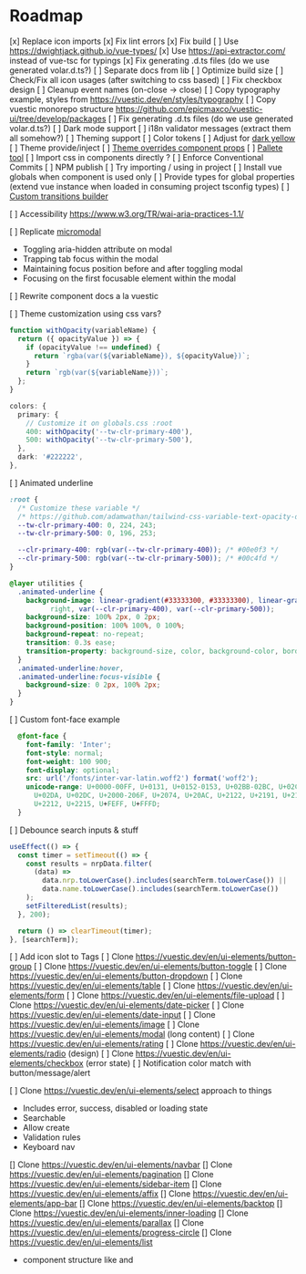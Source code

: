 # Roadmap

[x] Replace icon imports
[x] Fix lint errors
[x] Fix build
[ ] Use https://dwightjack.github.io/vue-types/
[x] Use https://api-extractor.com/ instead of vue-tsc for typings
[x] Fix generating .d.ts files (do we use generated volar.d.ts?)
[ ] Separate docs from lib
[ ] Optimize build size
[ ] Check/Fix all icon usages (after switching to css based)
[ ] Fix checkbox design
[ ] Cleanup event names (on-close -> close)
[ ] Copy typography example, styles from https://vuestic.dev/en/styles/typography
[ ] Copy vuestic monorepo structure https://github.com/epicmaxco/vuestic-ui/tree/develop/packages
[ ] Fix generating .d.ts files (do we use generated volar.d.ts?)
[ ] Dark mode support
[ ] i18n validator messages (extract them all somehow?)
[ ] Theming support
  [ ] Color tokens
  [ ] Adjust for [dark yellow](https://medium.com/@lodestar-design/the-dark-yellow-problem-in-design-system-color-palettes-a0db1eedc99d)
  [ ] Theme provide/inject
  [ ] [Theme overrides component props](https://mui.com/material-ui/customization/theme-components/)
  [ ] [Pallete tool](https://material.io/resources/color/)
[ ] Import css in components directly ?
[ ] Enforce Conventional Commits
[ ] NPM publish
[ ] Try importing / using in project
[ ] Install vue globals when component is used only
[ ] Provide types for global properties (extend vue instance when loaded in consuming project tsconfig types)
[ ] [Custom transitions builder](https://mui.com/material-ui/customization/transitions/)

[ ] Accessibility https://www.w3.org/TR/wai-aria-practices-1.1/

[ ] Replicate [micromodal](https://micromodal.vercel.app)
- Toggling aria-hidden attribute on modal
- Trapping tab focus within the modal
- Maintaining focus position before and after toggling modal
- Focusing on the first focusable element within the modal

[ ] Rewrite component docs a la vuestic

[ ] Theme customization using css vars?
```ts
function withOpacity(variableName) {
  return ({ opacityValue }) => {
    if (opacityValue !== undefined) {
      return `rgba(var(${variableName}), ${opacityValue})`;
    }
    return `rgb(var(${variableName}))`;
  };
}

colors: {
  primary: {
    // Customize it on globals.css :root
    400: withOpacity('--tw-clr-primary-400'),
    500: withOpacity('--tw-clr-primary-500'),
  },
  dark: '#222222',
},
```

[ ] Animated underline
```css
:root {
  /* Customize these variable */
  /* https://github.com/adamwathan/tailwind-css-variable-text-opacity-demo */
  --tw-clr-primary-400: 0, 224, 243;
  --tw-clr-primary-500: 0, 196, 253;

  --clr-primary-400: rgb(var(--tw-clr-primary-400)); /* #00e0f3 */
  --clr-primary-500: rgb(var(--tw-clr-primary-500)); /* #00c4fd */
}

@layer utilities {
  .animated-underline {
    background-image: linear-gradient(#33333300, #33333300), linear-gradient(to
          right, var(--clr-primary-400), var(--clr-primary-500));
    background-size: 100% 2px, 0 2px;
    background-position: 100% 100%, 0 100%;
    background-repeat: no-repeat;
    transition: 0.3s ease;
    transition-property: background-size, color, background-color, border-color;
  }
  .animated-underline:hover,
  .animated-underline:focus-visible {
    background-size: 0 2px, 100% 2px;
  }
}
```

[ ] Custom font-face example

```css
  @font-face {
    font-family: 'Inter';
    font-style: normal;
    font-weight: 100 900;
    font-display: optional;
    src: url('/fonts/inter-var-latin.woff2') format('woff2');
    unicode-range: U+0000-00FF, U+0131, U+0152-0153, U+02BB-02BC, U+02C6,
      U+02DA, U+02DC, U+2000-206F, U+2074, U+20AC, U+2122, U+2191, U+2193,
      U+2212, U+2215, U+FEFF, U+FFFD;
  }
```

[ ] Debounce search inputs & stuff
```ts
useEffect(() => {
  const timer = setTimeout(() => {
    const results = nrpData.filter(
      (data) =>
        data.nrp.toLowerCase().includes(searchTerm.toLowerCase()) ||
        data.name.toLowerCase().includes(searchTerm.toLowerCase())
    );
    setFilteredList(results);
  }, 200);

  return () => clearTimeout(timer);
}, [searchTerm]);
```

[ ] Add icon slot to Tags
[ ] Clone https://vuestic.dev/en/ui-elements/button-group
[ ] Clone https://vuestic.dev/en/ui-elements/button-toggle
[ ] Clone https://vuestic.dev/en/ui-elements/button-dropdown
[ ] Clone https://vuestic.dev/en/ui-elements/table
[ ] Clone https://vuestic.dev/en/ui-elements/form
[ ] Clone https://vuestic.dev/en/ui-elements/file-upload
[ ] Clone https://vuestic.dev/en/ui-elements/date-picker
[ ] Clone https://vuestic.dev/en/ui-elements/date-input
[ ] Clone https://vuestic.dev/en/ui-elements/image
[ ] Clone https://vuestic.dev/en/ui-elements/modal (long content)
[ ] Clone https://vuestic.dev/en/ui-elements/rating
[ ] Clone https://vuestic.dev/en/ui-elements/radio (design)
[ ] Clone https://vuestic.dev/en/ui-elements/checkbox (error state)
[ ] Notification color match with button/message/alert

[ ] Clone https://vuestic.dev/en/ui-elements/select approach to things
- Includes error, success, disabled or loading state
- Searchable
- Allow create
- Validation rules
- Keyboard nav

[] Clone https://vuestic.dev/en/ui-elements/navbar
[] Clone https://vuestic.dev/en/ui-elements/pagination
[] Clone https://vuestic.dev/en/ui-elements/sidebar-item
[] Clone https://vuestic.dev/en/ui-elements/affix
[] Clone https://vuestic.dev/en/ui-elements/app-bar
[] Clone https://vuestic.dev/en/ui-elements/backtop
[] Clone https://vuestic.dev/en/ui-elements/inner-loading
[] Clone https://vuestic.dev/en/ui-elements/parallax
[] Clone https://vuestic.dev/en/ui-elements/progress-circle
[] Clone https://vuestic.dev/en/ui-elements/list
- component structure like <va-list-item-section> and <va-list-item-label>
